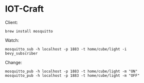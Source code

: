 # IOT-Craft

Client:

```
brew install mosquitto
```

Watch:
```
mosquitto_sub -h localhost -p 1883 -t home/cube/light -i bevy_subscriber
```

Change:
```
mosquitto_pub -h localhost -p 1883 -t home/cube/light -m "ON"
mosquitto_pub -h localhost -p 1883 -t home/cube/light -m "OFF"
```

